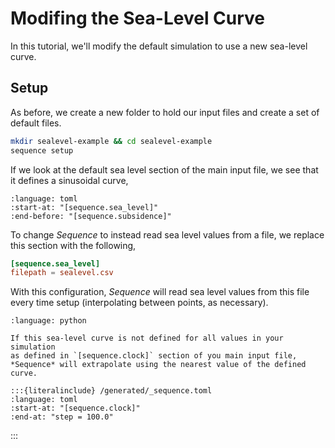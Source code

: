 # Modifing the Sea-Level Curve

In this tutorial, we'll modify the default simulation to use a new
sea-level curve.

## Setup

As before, we create a new folder to hold our input files and create
a set of default files.

```bash
mkdir sealevel-example && cd sealevel-example
sequence setup
```

If we look at the default sea level section of the main input file,
we see that it defines a sinusoidal curve,

```{literalinclude} /generated/_sequence.toml
:language: toml
:start-at: "[sequence.sea_level]"
:end-before: "[sequence.subsidence]"
```

To change *Sequence* to instead read sea level values from a file,
we replace this section with the following,

```toml
[sequence.sea_level]
filepath = sealevel.csv
```

With this configuration, *Sequence* will read sea level values from this
file every time setup (interpolating between points, as necessary).

```{literalinclude} /generated/_sealevel.csv
:language: python
```

```{note}
If this sea-level curve is not defined for all values in your simulation
as defined in `[sequence.clock]` section of you main input file,
*Sequence* will extrapolate using the nearest value of the defined curve.

:::{literalinclude} /generated/_sequence.toml
:language: toml
:start-at: "[sequence.clock]"
:end-at: "step = 100.0"
```
:::

